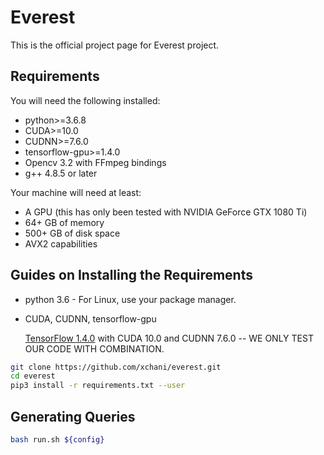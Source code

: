 # Everest

This is the official project page for Everest project.

## Requirements

You will need the following installed:

- python>=3.6.8
- CUDA>=10.0
- CUDNN>=7.6.0
- tensorflow-gpu>=1.4.0
- Opencv 3.2 with FFmpeg bindings
- g++ 4.8.5 or later 

Your machine will need at least:

- A GPU (this has only been tested with NVIDIA GeForce GTX 1080 Ti)
- 64+ GB of memory
- 500+ GB of disk space 
- AVX2 capabilities

## Guides on Installing the Requirements 

- python 3.6 - For Linux, use your package manager.
- CUDA, CUDNN, tensorflow-gpu

    [TensorFlow 1.4.0](https://github.com/tensorflow/tensorflow) with CUDA 10.0 and CUDNN 7.6.0 -- WE ONLY TEST OUR CODE WITH COMBINATION. 
    
    
    
```sh
git clone https://github.com/xchani/everest.git
cd everest
pip3 install -r requirements.txt --user
```

## Generating Queries

```sh
bash run.sh ${config}
```

